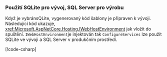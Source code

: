 ### <a name="use-sqlite-for-development-sql-server-for-production"></a>Použití SQLite pro vývoj, SQL Server pro výrobu

Když je vybránsQLite, vygenerovaný kód šablony je připraven k vývoji. Následující kód ukazuje, <xref:Microsoft.AspNetCore.Hosting.IWebHostEnvironment> jak vložit do spuštění. `IWebHostEnvironment`je injektován tak `ConfigureServices` lze použít SQLite ve vývoji a SQL Server v produkčním prostředí.

[!code-csharp[](~/includes/RP/code/StartupDevProd.cs?name=snippet&highlight=5,10,14)]
